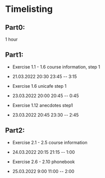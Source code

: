 # Timelisting

## Part0:

1 hour

## Part1:

- Exercise 1.1 - 1.6 course information, step 1
+ 21.03.2022 20:30 23:45 -- 3:15

- Exercise 1.6 unicafe step 1
+ 23.03.2022 20:00 20:45 -- 0:45

- Exercise 1.12 anecdotes step1
+ 23.03.2022 20:45 23:30 -- 2:45


## Part2:
- Exercise 2.1 - 2.5 course information
+ 24.03.2022 20:15 21:15 -- 1:00

- Exercise 2.6 - 2.10 phonebook
+ 25.03.2022 9:00 11:00 -- 2:00